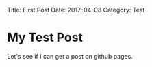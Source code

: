 Title: First Post
Date: 2017-04-08
Category: Test

# My Test Post

Let's see if I can get a post on github pages.